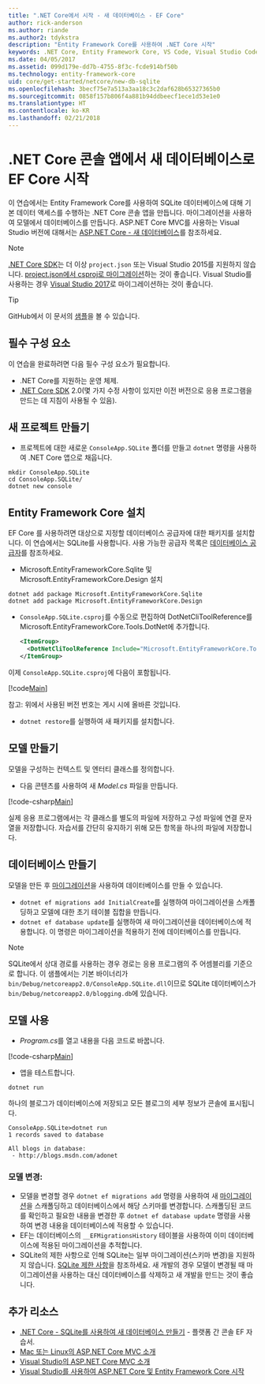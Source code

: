 ```yaml
---
title: ".NET Core에서 시작 - 새 데이터베이스 - EF Core"
author: rick-anderson
ms.author: riande
ms.author2: tdykstra
description: "Entity Framework Core를 사용하여 .NET Core 시작"
keywords: .NET Core, Entity Framework Core, VS Code, Visual Studio Code, Mac, Linux
ms.date: 04/05/2017
ms.assetid: 099d179e-dd7b-4755-8f3c-fcde914bf50b
ms.technology: entity-framework-core
uid: core/get-started/netcore/new-db-sqlite
ms.openlocfilehash: 3becf75e7a513a3aa18c3c2daf628b65327365b0
ms.sourcegitcommit: 0858f157b806f4a881b94ddbeecf1ece1d53e1e0
ms.translationtype: HT
ms.contentlocale: ko-KR
ms.lasthandoff: 02/21/2018
---
```

# <a name="getting-started-with-ef-core-on-net-core-console-app-with-a-new-database"></a>.NET Core 콘솔 앱에서 새 데이터베이스로 EF Core 시작

이 연습에서는 Entity Framework Core를 사용하여 SQLite 데이터베이스에 대해 기본 데이터 액세스를 수행하는 .NET Core 콘솔 앱을 만듭니다. 마이그레이션을 사용하여 모델에서 데이터베이스를 만듭니다. ASP.NET Core MVC를 사용하는 Visual Studio 버전에 대해서는 [ASP.NET Core - 새 데이터베이스](xref:core/get-started/aspnetcore/new-db)를 참조하세요.

> [!NOTE]  
> [.NET Core SDK](https://www.microsoft.com/net/download/core)는 더 이상 `project.json` 또는 Visual Studio 2015를 지원하지 않습니다. [project.json에서 csproj로 마이그레이션](https://docs.microsoft.com/dotnet/articles/core/migration/)하는 것이 좋습니다. Visual Studio를 사용하는 경우 [Visual Studio 2017](https://www.visualstudio.com/downloads/)로 마이그레이션하는 것이 좋습니다.

> [!TIP]  
> GitHub에서 이 문서의 [샘플](https://github.com/aspnet/EntityFramework.Docs/tree/master/samples/core/GetStarted/NetCore/ConsoleApp.SQLite)을 볼 수 있습니다.

## <a name="prerequisites"></a>필수 구성 요소

이 연습을 완료하려면 다음 필수 구성 요소가 필요합니다.
* .NET Core를 지원하는 운영 체제.
* [.NET Core SDK](https://www.microsoft.com/net/core) 2.0(몇 가지 수정 사항이 있지만 이전 버전으로 응용 프로그램을 만드는 데 지침이 사용될 수 있음).

## <a name="create-a-new-project"></a>새 프로젝트 만들기

* 프로젝트에 대한 새로운 `ConsoleApp.SQLite` 폴더를 만들고 `dotnet` 명령을 사용하여 .NET Core 앱으로 채웁니다.

``` Console
mkdir ConsoleApp.SQLite
cd ConsoleApp.SQLite/
dotnet new console
```

## <a name="install-entity-framework-core"></a>Entity Framework Core 설치

EF Core 를 사용하려면 대상으로 지정할 데이터베이스 공급자에 대한 패키지를 설치합니다. 이 연습에서는 SQLite를 사용합니다. 사용 가능한 공급자 목록은 [데이터베이스 공급자](../../providers/index.md)를 참조하세요.

* Microsoft.EntityFrameworkCore.Sqlite 및 Microsoft.EntityFrameworkCore.Design 설치

``` Console
dotnet add package Microsoft.EntityFrameworkCore.Sqlite
dotnet add package Microsoft.EntityFrameworkCore.Design
```

* `ConsoleApp.SQLite.csproj`를 수동으로 편집하여 DotNetCliToolReference를 Microsoft.EntityFrameworkCore.Tools.DotNet에 추가합니다.

  ``` xml
  <ItemGroup>
    <DotNetCliToolReference Include="Microsoft.EntityFrameworkCore.Tools.DotNet" Version="2.0.0" />
  </ItemGroup>
  ```

이제 `ConsoleApp.SQLite.csproj`에 다음이 포함됩니다.

[!code[Main](../../../../samples/core/GetStarted/NetCore/ConsoleApp.SQLite/ConsoleApp.SQLite.csproj)]

 참고: 위에서 사용된 버전 번호는 게시 시에 올바른 것입니다.

*  `dotnet restore`를 실행하여 새 패키지를 설치합니다.

## <a name="create-the-model"></a>모델 만들기

모델을 구성하는 컨텍스트 및 엔터티 클래스를 정의합니다.

* 다음 콘텐츠를 사용하여 새 *Model.cs* 파일을 만듭니다.

[!code-csharp[Main](../../../../samples/core/GetStarted/NetCore/ConsoleApp.SQLite/Model.cs)]

실제 응용 프로그램에서는 각 클래스를 별도의 파일에 저장하고 구성 파일에 연결 문자열을 저장합니다. 자습서를 간단히 유지하기 위해 모든 항목을 하나의 파일에 저장합니다.

## <a name="create-the-database"></a>데이터베이스 만들기

모델을 만든 후 [마이그레이션](https://docs.microsoft.com/aspnet/core/data/ef-mvc/migrations#introduction-to-migrations)을 사용하여 데이터베이스를 만들 수 있습니다.

* `dotnet ef migrations add InitialCreate`를 실행하여 마이그레이션을 스캐폴딩하고 모델에 대한 초기 테이블 집합을 만듭니다.
* `dotnet ef database update`를 실행하여 새 마이그레이션을 데이터베이스에 적용합니다. 이 명령은 마이그레이션을 적용하기 전에 데이터베이스를 만듭니다.

> [!NOTE]  
> SQLite에서 상대 경로를 사용하는 경우 경로는 응용 프로그램의 주 어셈블리를 기준으로 합니다. 이 샘플에서는 기본 바이너리가 `bin/Debug/netcoreapp2.0/ConsoleApp.SQLite.dll`이므로 SQLite 데이터베이스가 `bin/Debug/netcoreapp2.0/blogging.db`에 있습니다.

## <a name="use-your-model"></a>모델 사용

* *Program.cs*를 열고 내용을 다음 코드로 바꿉니다.

 [!code-csharp[Main](../../../../samples/core/GetStarted/NetCore/ConsoleApp.SQLite/Program.cs)]

* 앱을 테스트합니다.

 `dotnet run`

 하나의 블로그가 데이터베이스에 저장되고 모든 블로그의 세부 정보가 콘솔에 표시됩니다.

  ``` Console
  ConsoleApp.SQLite>dotnet run
  1 records saved to database

  All blogs in database:
   - http://blogs.msdn.com/adonet
  ```

### <a name="changing-the-model"></a>모델 변경:

- 모델을 변경할 경우 `dotnet ef migrations add` 명령을 사용하여 새 [마이그레이션](https://docs.microsoft.com/aspnet/core/data/ef-mvc/migrations#introduction-to-migrations)을 스캐폴딩하고 데이터베이스에서 해당 스키마를 변경합니다. 스캐폴딩된 코드를 확인하고 필요한 내용을 변경한 후 `dotnet ef database update` 명령을 사용하여 변경 내용을 데이터베이스에 적용할 수 있습니다.
- EF는 데이터베이스의 `__EFMigrationsHistory` 테이블을 사용하여 이미 데이터베이스에 적용된 마이그레이션을 추적합니다.
- SQLite의 제한 사항으로 인해 SQLite는 일부 마이그레이션(스키마 변경)을 지원하지 않습니다. [SQLite 제한 사항](../../providers/sqlite/limitations.md)을 참조하세요. 새 개발의 경우 모델이 변경될 때 마이그레이션을 사용하는 대신 데이터베이스를 삭제하고 새 개발을 만드는 것이 좋습니다.

## <a name="additional-resources"></a>추가 리소스

* [.NET Core - SQLite를 사용하여 새 데이터베이스 만들기](xref:core/get-started/netcore/new-db-sqlite) - 플랫폼 간 콘솔 EF 자습서.
* [Mac 또는 Linux의 ASP.NET Core MVC 소개](https://docs.microsoft.com/aspnet/core/tutorials/first-mvc-app-xplat/index)
* [Visual Studio의 ASP.NET Core MVC 소개](https://docs.microsoft.com/aspnet/core/tutorials/first-mvc-app/index)
* [Visual Studio를 사용하여 ASP.NET Core 및 Entity Framework Core 시작](https://docs.microsoft.com/aspnet/core/data/ef-mvc/index)

